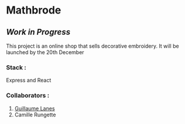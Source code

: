 # Mathbrode

## _Work in Progress_

This project is an online shop that sells decorative embroidery.
It will be launched by the 20th December

### Stack :
Express and React

### Collaborators :
1. [Guillaume Lanes](https://github.com/G-Lanes)
2. Camille Rungette
